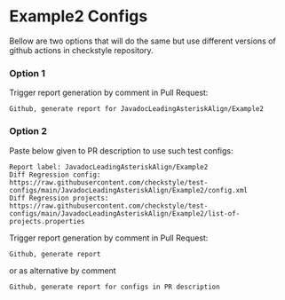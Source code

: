 # Example2 Configs

Bellow are two options that will do the same but use different versions
of github actions in checkstyle repository.


### Option 1
Trigger report generation by comment in Pull Request:
```
Github, generate report for JavadocLeadingAsteriskAlign/Example2
```

### Option 2

Paste below given to PR description to use such test configs:
```
Report label: JavadocLeadingAsteriskAlign/Example2
Diff Regression config: https://raw.githubusercontent.com/checkstyle/test-configs/main/JavadocLeadingAsteriskAlign/Example2/config.xml
Diff Regression projects: https://raw.githubusercontent.com/checkstyle/test-configs/main/JavadocLeadingAsteriskAlign/Example2/list-of-projects.properties
```

Trigger report generation by comment in Pull Request:
```
Github, generate report
```
or as alternative by comment
```
Github, generate report for configs in PR description
```
